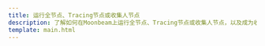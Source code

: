 ```yaml
---
title: 运行全节点、Tracing节点或收集人节点
description: 了解如何在Moonbeam上运行全节点、Tracing节点或收集人节点，以及成为收集人节点的要求。
template: main.html
---
```


<div class='subsection-wrapper'></div>